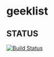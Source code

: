 # geeklist

## STATUS

[![Build Status](https://secure.travis-ci.org/jonstorer/geeklist.png)](http://travis-ci.org/jonstorer/geeklist)
